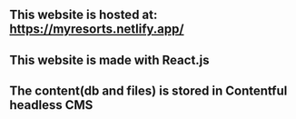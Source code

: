 ## This website is hosted at: https://myresorts.netlify.app/
## This website is made with React.js
## The content(db and files) is stored in Contentful headless CMS
